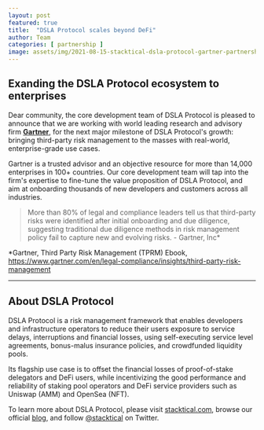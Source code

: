 ```yaml
---
layout: post
featured: true
title:  "DSLA Protocol scales beyond DeFi"
author: Team
categories: [ partnership ]
image: assets/img/2021-08-15-stacktical-dsla-protocol-gartner-partnership-blockchain-cryptocurrency-fintech-legaltech-insurtech-itsm-slm-sla-defi-nft.jpg
---
```


## Exanding the DSLA Protocol ecosystem to enterprises

Dear community, the core development team of DSLA Protocol is pleased to announce that we are working with world leading research and advisory firm [**Gartner**](https://www.gartner.com/en/about), for the next major milestone of DSLA Protocol's growth: bringing third-party risk management to the masses with real-world, enterprise-grade use cases.

Gartner is a trusted advisor and an objective resource for more than 14,000 enterprises in 100+ countries. Our core development team will tap into the firm's expertise to fine-tune the value proposition of DSLA Protocol, and aim at onboarding thousands of new developers and customers across all industries.

> More than 80% of legal and compliance leaders tell us that third-party risks were identified after initial onboarding and due diligence, suggesting traditional due diligence methods in risk management policy fail to capture new and evolving risks. - Gartner, Inc*

*Gartner, Third Party Risk Management (TPRM) Ebook, https://www.gartner.com/en/legal-compliance/insights/third-party-risk-management
___


## About DSLA Protocol

DSLA Protocol is a risk management framework that enables developers and infrastructure operators to reduce their users exposure to service delays, interruptions and financial losses, using self-executing service level agreements, bonus-malus insurance policies, and crowdfunded liquidity pools.

Its flagship use case is to offset the financial losses of proof-of-stake delegators and DeFi users, while incentivizing the good performance and reliability of staking pool operators and DeFi service providers such as Uniswap (AMM) and OpenSea (NFT).

To learn more about DSLA Protocol, please visit [stacktical.com](https://stacktical.com), browse our official [blog](https://blog.stacktical.com), and follow [@stacktical](https://twitter.com/Stacktical) on Twitter.
